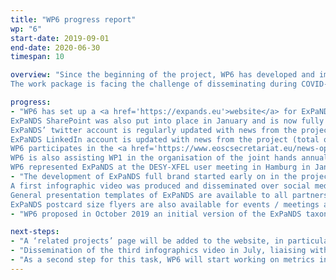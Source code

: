 ```yaml
---
title: "WP6 progress report"
wp: "6"
start-date: 2019-09-01
end-date: 2020-06-30
timespan: 10

overview: "Since the beginning of the project, WP6 has developed and implemented the communications and outreach strategy for ExPaNDS. The website and the SharePoint collaboration space are two major tools for the project, covering internal and external use.
The work package is facing the challenge of disseminating during COVID-19 times, in particular due to social distancing and travel restrictions directly impacting on upcoming events. WP6 is looking at alternative options of online project promotion and hosting webinars."

progress:
- "WP6 has set up a <a href='https://expands.eu'>website</a> for ExPaNDS and updates it regularly. In March, a link to the internal collaboration tool was added. In April, a page containing the open job applications at our partners was created.<br>
ExPaNDS SharePoint was also put into place in January and is now fully functional (105 members recorded on 07.05.2020).<br>
ExPaNDS’ twitter account is regularly updated with news from the project and from the PaN or EOSC community (total of 67 tweets and a total of 124 followers recorded on 26.06.2020).<br>
ExPaNDS LinkedIn account is updated with news from the project (total of 18 followers recorded on 26.06.2020).<br>
WP6 participates in the <a href='https://www.eoscsecretariat.eu/news-opinion/working-together-eosc-collaboration-agreement'>5b projects task force on communication</a>.<br>
WP6 is also assisting WP1 in the organisation of the joint hands annual meeting which will be held with PaNOSC in November 2020 in Prague, planning includes consideration for event to be held ‘virtually’ if travel restrictions are still imposed.<br>
WP6 represented ExPaNDS at the DESY-XFEL user meeting in Hamburg in January 2020, where postcards were also handed out to the user meeting attendees highlighting the project and driving traffic to the website and the project mailing list."
- "The development of ExPaNDS full brand started early on in the project with logos and banners already available for the kick-off meeting in September 2019. A postcard was designed for the XFEL-DESY user meeting in January 2020. Two posters were also designed to be used at our partner facilities but also during events, for general information on ExPaNDS and the benefits of open data.<br>
A first infographic video was produced and disseminated over social media in early April, including in lightsources.org newsletter. A second infographics video was designed, focusing on the benefits of open data and released over social media in May. Both infographics and video were also sent to all Head of Communications at all participating national facilities for dissemination.<br>
General presentation templates of ExPaNDS are available to all partners in the SharePoint.<br>
ExPaNDS postcard size flyers are also available for events / meetings although dissemination of these is now affected by COVID-19 outbreak."
- "WP6 proposed in October 2019 an initial version of the ExPaNDS taxonomy (excluding neutron) to start the development process of a common vocabulary to classify and categorise all appropriate records and datasets."

next-steps:
- "A ‘related projects’ page will be added to the website, in particular to link ExPaNDS to PaNOSC, LEAPS, LENS and the other 5b projects.<br>The next major activity will be identifying strategic opportunities to engage with the PaN user community to involve them more in the grant.<br>WP6 is in communication with AAAS 2021 and AIRAPR/EHPRG 2021 for sponsorship and potential speaking opportunities. In general, COVID countermeasures will continue to be sought, together with large conference organizers, investigating alternative mechanisms to disseminate ExPaNDS, through short presentations, sponsoring, online posters.<br><i>N.B: A joint application with PaNOSC to ICT 2020 was pursued but the event has since then been cancelled.</i>"
- "Dissemination of the third infographics video in July, liaising with all collaboration partners to offer printed posters to be displayed at all collaboration facilities and continue to increase Twitter and LinkedIn followers."
- "As a second step for this task, WP6 will start working on metrics in order to enable an efficient monitoring of the project’s KPI."
---
```


